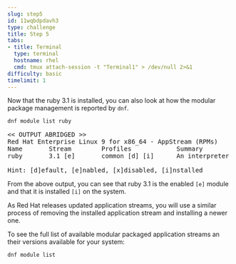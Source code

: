 ```yaml
---
slug: step5
id: 11wqbdpdavh3
type: challenge
title: Step 5
tabs:
- title: Terminal
  type: terminal
  hostname: rhel
  cmd: tmux attach-session -t "Terminal1" > /dev/null 2>&1
difficulty: basic
timelimit: 1
---
```

Now that the ruby 3.1 is installed, you can also look at how the modular package management is reported by `dnf`.

```bash
dnf module list ruby
```

<pre class="file">
<< OUTPUT ABRIDGED >>
Red Hat Enterprise Linux 9 for x86_64 - AppStream (RPMs)
Name       Stream        Profiles            Summary
ruby       3.1 [e]       common [d] [i]      An interpreter of object-oriented scripting language

Hint: [d]efault, [e]nabled, [x]disabled, [i]nstalled
</pre>

From the above output, you can see that ruby 3.1 is the enabled `[e]` module and that it is installed `[i]` on the system.

As Red Hat releases updated application streams, you will use a similar process of removing the installed application stream and installing a newer one.

To see the full list of available modular packaged application streams an their versions available for your system:

```bash
dnf module list
```
